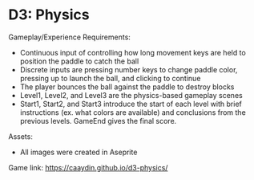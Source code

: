 # D3: Physics

Gameplay/Experience Requirements:
- Continuous input of controlling how long movement keys are held to position the paddle to catch the ball
- Discrete inputs are pressing number keys to change paddle color, pressing up to launch the ball, and clicking to continue
- The player bounces the ball against the paddle to destroy blocks
- Level1, Level2, and Level3 are the physics-based gameplay scenes
- Start1, Start2, and Start3 introduce the start of each level with brief instructions (ex. what colors are available) and conclusions from the previous levels. GameEnd gives the final score.

Assets:
- All images were created in Aseprite

Game link: https://caaydin.github.io/d3-physics/